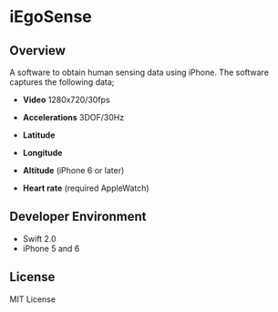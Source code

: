 # iEgoSense

## Overview
A software to obtain human sensing data using iPhone. The software captures the following data;
- **Video** 1280x720/30fps
- **Accelerations** 3DOF/30Hz
- **Latitude**
- **Longitude**
- **Altitude** (iPhone 6  or later)
- **Heart rate** (required AppleWatch)

## Developer Environment
- Swift 2.0
- iPhone 5 and 6

## License
MIT License

